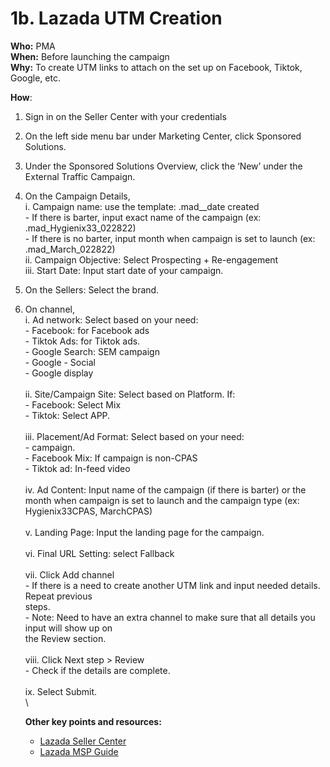 # 1b. Lazada UTM Creation

**Who:** PMA \
**When:** Before launching the campaign  \
**Why:** To create UTM links to attach on the set up on Facebook, Tiktok, Google, etc.&#x20;

**How**: &#x20;

1. Sign in on the Seller Center with your credentials&#x20;
2. On the left side menu bar under Marketing Center, click Sponsored Solutions.&#x20;
3. Under the Sponsored Solutions Overview, click the ‘New’ under the External Traffic Campaign.&#x20;
4. On the Campaign Details, \
   i. Campaign name: use the template: .mad\_\_date created\
   &#x20;  \- If there is barter, input exact name of the campaign (ex: .mad\_Hygienix33\_022822)    \
   &#x20;  \- If there is no barter, input month when campaign is set to launch (ex: .mad\_March\_022822) \
   ii. Campaign Objective: Select Prospecting + Re-engagement \
   iii. Start Date: Input start date of your campaign.&#x20;
5. On the Sellers: Select the brand.&#x20;
6.  On channel, \
    i. Ad network: Select based on your need:\
    &#x20; \- Facebook: for Facebook ads \
    &#x20; \- Tiktok Ads: for Tiktok ads. \
    &#x20; \- Google Search: SEM campaign \
    &#x20; \- Google - Social \
    &#x20; \- Google display \
    \
    ii. Site/Campaign Site: Select based on Platform. If:\
    &#x20; \- Facebook: Select Mix \
    &#x20; \- Tiktok: Select APP. \
    \
    iii. Placement/Ad Format: Select based on your need:\
    &#x20; \- campaign. \
    &#x20; \- Facebook Mix: If campaign is non-CPAS \
    &#x20; \- Tiktok ad: In-feed video \
    \
    iv. Ad Content: Input name of the campaign (if there is barter) or the month when campaign is set to launch and the campaign type (ex: Hygienix33CPAS, MarchCPAS)\
    \
    v. Landing Page: Input the landing page for the campaign.\
    \
    vi. Final URL Setting: select Fallback\
    \
    vii. Click Add channel\
    &#x20; \- If there is a need to create another UTM link and input needed details. Repeat previous     \
    &#x20;    steps. \
    &#x20; \- Note: Need to have an extra channel to make sure that all details you input will show up on \
    &#x20;    the Review section. \
    \
    viii. Click Next step > Review\
    &#x20; \- Check if the details are complete.\
    \
    ix.  Select Submit.\
    \


    **Other key points and resources:**&#x20;

    * [Lazada Seller Center](https://sellercenter.lazada.com.ph/apps/seller/login?redirect\_url=https%3A%2F%2Fsellercenter.lazada.com.ph%2F)&#x20;
    * [Lazada MSP Guide](https://traffixph.sharepoint.com/sites/Traffix/\_layouts/15/guestaccess.aspx?guestaccesstoken=Qlgbk7AdlHHGyU6soo6mOsqPOw4%2FuK6IT8jsJoq1I0s%3D\&docid=2\_110a50ce78d2e478fad19a9a71c3bbdd0\&rev=1\&e=tA7S0Y)&#x20;
